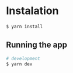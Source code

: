 # Instalation

```bash
$ yarn install
```

## Running the app

```bash
# development
$ yarn dev

```
